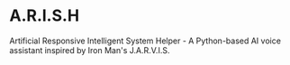 # A.R.I.S.H
Artificial Responsive Intelligent System Helper - A Python-based AI voice assistant inspired by Iron Man's J.A.R.V.I.S.
